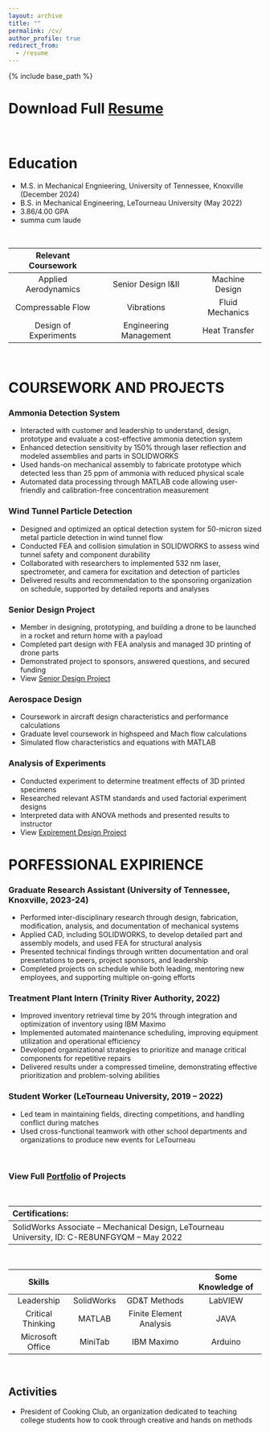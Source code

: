 ```yaml
---
layout: archive
title: ""
permalink: /cv/
author_profile: true
redirect_from:
  - /resume
---
```


{% include base_path %}


Download Full [Resume](https://camden-carroll.github.io/files/CamdenCarroll_Resume_MechanicalEngineer.pdf)
=====

<br/>
  
Education
=====
* M.S. in Mechanical Engnieering, University of Tennessee, Knoxville (December 2024)
* B.S. in Mechanical Engineering, LeTourneau University (May 2022)
* 3.86/4.00 GPA
* summa cum laude

<br/> 

| Relevant Coursework |  |  |
|:--------:             |:--------:              |:--------:       |
| Applied Aerodynamics  | Senior Design I&II     | Machine Design  |
| Compressable Flow     | Vibrations             | Fluid Mechanics |
| Design of Experiments | Engineering Management | Heat Transfer   |

<br/>

COURSEWORK AND PROJECTS
=====
### Ammonia Detection System
* Interacted with customer and leadership to understand, design, prototype and evaluate a cost-effective ammonia detection system
* Enhanced detection sensitivity by 150% through laser reflection and modeled assemblies and parts in SOLIDWORKS
* Used hands-on mechanical assembly to fabricate prototype which detected less than 25 ppm of ammonia with reduced physical scale
* Automated data processing through MATLAB code allowing user-friendly and calibration-free concentration measurement
### Wind Tunnel Particle Detection
* Designed and optimized an optical detection system for 50-micron sized metal particle detection in wind tunnel flow
* Conducted FEA and collision simulation in SOLIDWORKS to assess wind tunnel safety and component durability
* Collaborated with researchers to implemented 532 nm laser, spectrometer, and camera for excitation and detection of particles
* Delivered results and recommendation to the sponsoring organization on schedule, supported by detailed reports and analyses
### Senior Design Project
* Member in designing, prototyping, and building a drone to be launched in a rocket and return home with a payload
* Completed part design with FEA analysis and managed 3D printing of drone parts
* Demonstrated project to sponsors, answered questions, and secured funding
* View [Senior Design Project](https://camden-carroll.github.io/portfolio/1-seniordesign)
### Aerospace Design
* Coursework in aircraft design characteristics and performance calculations
* Graduate level coursework in highspeed and Mach flow calculations
* Simulated flow characteristics and equations with MATLAB
### Analysis of Experiments
* Conducted experiment to determine treatment effects of 3D printed specimens
* Researched relevant ASTM standards and used factorial experiment designs
* Interpreted data with ANOVA methods and presented results to instructor
* View [Expirement Design Project](https://camden-carroll.github.io/portfolio/3-expdesign)

PORFESSIONAL EXPIRIENCE
=====
### Graduate Research Assistant (University of Tennessee, Knoxville, 2023-24)
* Performed inter-disciplinary research through design, fabrication, modification, analysis, and documentation of mechanical systems
* Applied CAD, including SOLIDWORKS, to develop detailed part and assembly models, and used FEA for structural analysis
* Presented technical findings through written documentation and oral presentations to peers, project sponsors, and leadership
* Completed projects on schedule while both leading, mentoring new employees, and supporting multiple on-going efforts


### Treatment Plant Intern (Trinity River Authority, 2022)
* Improved inventory retrieval time by 20% through integration and optimization of inventory using IBM Maximo
* Implemented automated maintenance scheduling, improving equipment utilization and operational efficiency
* Developed organizational strategies to prioritize and manage critical components for repetitive repairs
* Delivered results under a compressed timeline, demonstrating effective prioritization and problem-solving abilities 

### Student Worker (LeTourneau University, 2019 – 2022)
* Led team in maintaining fields, directing competitions, and handling conflict during matches
* Used cross-functional teamwork with other school departments and organizations to produce new events for LeTourneau


<br/>

### View Full [Portfolio](https://camden-carroll.github.io/portfolio) of Projects

<br/>

|Certifications:    |
|:--------          |
|SolidWorks Associate – Mechanical Design, LeTourneau University, ID: C-RE8UNFGYQM – May 2022 |


 <br/>
 
| Skills | |                                               | Some Knowledge of |
|:--------:        |:--------:   |:--------:               |:--------:         |
| Leadership          | SolidWorks  | GD&T Methods            | LabVIEW              |
| Critical Thinking          |  MATLAB     | Finite Element Analysis |JAVA               |
| Microsoft Office | MiniTab     | IBM Maximo              |  Arduino  |

<br/>

## Activities
* President of Cooking Club, an organization dedicated to teaching college students how to cook through creative and hands on methods
 
